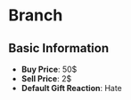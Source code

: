 # Branch

## Basic Information

- **Buy Price**: 50$
- **Sell Price**: 2$
- **Default Gift Reaction**: Hate